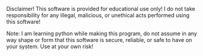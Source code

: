 Disclaimer! This software is provided for educational use only! I do not take responsibility for any illegal, malicious, or unethical acts performed using this software!

Note: I am learning python while making this program, do not assume in any way shape or form that this software is secure, reliable, or safe to have on your system. Use at your own risk!